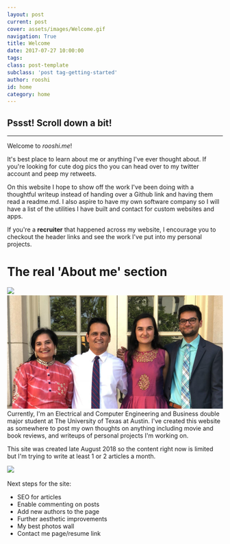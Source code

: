 ```yaml
---
layout: post
current: post
cover: assets/images/Welcome.gif
navigation: True
title: Welcome
date: 2017-07-27 10:00:00
tags: 
class: post-template
subclass: 'post tag-getting-started'
author: rooshi
id: home
category: home
---
```

## Pssst! Scroll down a bit!

-----------------------







Welcome to *rooshi.me*! 

It's best place to learn about me or anything I've ever thought about. If you're looking for cute dog pics tho you can head over to my twitter account and peep my retweets.



On this website I hope to show off the work I've been doing with a thoughtful writeup instead of handing over a Github link and having them read a readme.md. I also aspire to have my own software company so I will have a list of the utilities I have built and contact for custom websites and apps.

If you're a **recruiter** that happened across my website, I encourage you to checkout the header links and see the work I've put into my personal projects.









# The real 'About me' section



![](https://lh3.googleusercontent.com/QVJFFy2z3upmRAGsmtifTbmJc1AMBvu-OTg9N2o59gtpyDAHi2lWn_U4_EPRz_yMp2oknbvKkiwEFtB0PbNjbGvs1ROcAzRQ2jsQfDh0x90gr0jpEZwlklk1SER0gGUyDkjmYvq-CS5a9ioB47tphbMy0phcktasdD8xclSn5_qq8vQwMcWexfRMHz5L0rB7UwVPwHYUS7BRAt-iwAL5o2R8u_87MFgv7YJmRTfVg9fBRWy7Lc4GWkZWTch66_66GFmJpiORepuwYII-MVCty3AYWytVTIdVrNcNrH5Lhah1Vb5nLJUl3-ehMr9we3A3hHehqGgKxDNJwOlYCyYA9LkPcjTzsrRFSxNhFhgg6Mgy3ZWRRFkunTaggekNLVgginOBMlGln-m_s-JerQ9LK6tJszNwOoyS6Vs78IKctNnk-yYgUq5U5S6VAFs7JaRz4rFIamHfj0Wp4ijcq5j2jKGon8PZVBa2ljNe4LfUrfRI05wzE8WpOIIyjInIIyP7sNkfX0l-iQfr8SWzM6pqZ9UcXXJkfJncjaPX8gRmzfqqBgAczDPXFtlfnlCe-6LFVDrXvQAsQ6XrPHFIF8UF1WInUdP_udE3PYSgxIT_=w600-h800-no)
![](/assets/images/rooshicover.jpg)
Currently, I'm an Electrical and Computer Engineering and Business double major student at The University of Texas at Austin. I've created this website as somewhere to post my own thoughts on anything including movie and book reviews, and writeups of personal projects I'm working on.

This site was created late August 2018 so the content right now is limited but I'm trying to write at least 1 or 2 articles a month.

![](https://lh3.googleusercontent.com/HKaWiBwunEoBOExJtMCWCJEBn6FOsJi_UEHCby6Huk0Q85XOt1PzZUOjq6lQ1er8XLpPvDilxfxxuQHKqfaEUlmffj5A-n3gsNQvZhMAA-1-tGYFRnHKJ12J1Es-1WzxTnciAHcMaOm6LfcOO7a9qFq-BMQRrzpOIaODRSzvLEpk0wYwZcuAlXnW6KB4aa4Gi_g4zR4YJNSu3a8KX6wmuYrFj1uocBLo0_2W7jgWGh67AWin4xbBb5lSW_gn8QQLY3u_cCBimx_rlb9wHYZq73z-TEVTKP09dg2JWwXq9KJ4NvakF1swVoX9fEpob-FIuZ-AzlgFSdzGOJPyiRTZaHbAXYu1Qceo1kSZftiCr4-Rn4jYld9SW9jbDdGNPfJ2NTiioZmHn7A-ROIoZy4A6yAVzTr5d3ROJLnXCxRK8kRhLWhKrq-XnBHijBQME1egG77kc0VvtI4ZvLDBGtnei0y4AsLXfEnuiwdV4RM7459-xryCv2Bt7QVfgNz45EOtNCgMawoniWADaXeIuaElKqh6pCUvAaBU_PIwZlXhByTVKf2-UTOKt7JS89ltWBD2o4Z02TgahAiu4nMe0eY47EfeOawg-nGIkJhmdaci=w1889-h1254-no)

Next steps for the site:

- SEO for articles
- Enable commenting on posts
- Add new authors to the page
- Further aesthetic improvements
- My best photos wall
- Contact me page/resume link







